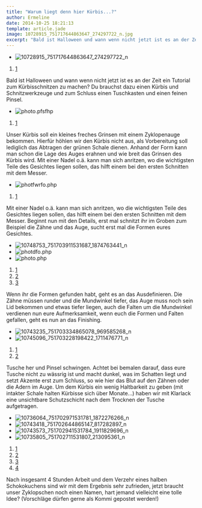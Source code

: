```yaml
---
title: "Warum liegt denn hier Kürbis...?"
author: Ermeline
date: 2014-10-25 18:21:13
template: article.jade
image: 10728915_751717644863647_274297722_n.jpg
excerpt: "Bald ist Halloween und wann wenn nicht jetzt ist es an der Zeit ein Tutorial zum Kürbisschnitzen zu machen?"
---
```


-   ![10728915\_751717644863647\_274297722\_n](10728915_751717644863647_274297722_n.jpg)

1.  [1](#)

Bald ist Halloween und wann wenn nicht jetzt ist es an der Zeit ein
Tutorial zum Kürbisschnitzen zu machen? Du brauchst dazu einen Kürbis
und Schnitzwerkzeuge und zum Schluss einen Tuschkasten und einen feinen
Pinsel.

-   ![photo.pfsfhp](http://flauschiversum.de/wp-content/uploads/2014/10/photo.pfsfhp.jpeg)

1.  [1](#)

Unser Kürbis soll ein kleines freches Grinsen mit einem Zyklopenauge
bekommen. Hierfür höhlen wir den Kürbis nicht aus, als Vorbereitung soll
lediglich das Abtragen der grünen Schale dienen. Anhand der Form kann
man schon die Lage des Auges erahnen und wie breit das Grinsen des
Kürbis wird. Mit einer Nadel o.ä. kann man sich anritzen, wo die
wichtigsten Teile des Gesichtes liegen sollen, das hilft einem bei den
ersten Schnitten mit dem Messer.

-   ![photfwrfo.php](http://flauschiversum.de/wp-content/uploads/2014/10/photfwrfo.php_.jpeg)

1.  [1](#)

Mit einer Nadel o.ä. kann man sich anritzen, wo die wichtigsten Teile
des Gesichtes liegen sollen, das hilft einem bei den ersten Schnitten
mit dem Messer. Beginnt nun mit den Details, erst mal schnitzt ihr im
Groben zum Beispiel die Zähne und das Auge, sucht erst mal die Formen
eures Gesichtes.

-   ![10748753\_751703911531687\_1874763441\_n](10748753_751703911531687_1874763441_n.jpg)
-   ![photdfo.php](http://flauschiversum.de/wp-content/uploads/2014/10/photdfo.php_.jpeg)
-   ![photo.php](http://flauschiversum.de/wp-content/uploads/2014/10/photo.php_.jpeg)

1.  [1](#)
2.  [2](#)
3.  [3](#)

Wenn ihr die Formen gefunden habt, geht es an das Ausdefinieren. Die
Zähne müssen runder und die Mundwinkel tiefer, das Auge muss noch sein
Lid bekommen und etwas tiefer liegen, auch die Falten um die Mundwinkel
verdienen nun eure Aufmerksamkeit, wenn euch die Formen und Falten
gefallen, geht es nun an das Finishing.  

-   ![10743235\_751703334865078\_969585268\_n](10743235_751703334865078_969585268_n.jpg)
-   ![10745096\_751703228198422\_1711476771\_n](10745096_751703228198422_1711476771_n.jpg)

1.  [1](#)
2.  [2](#)

Tusche her und Pinsel schwingen. Achtet bei bemalen darauf, dass eure
Tusche nicht zu wässrig ist und macht dunkel, was im Schatten liegt und
setzt Akzente erst zum Schluss, so wie hier das Blut auf den Zähnen oder
die Adern im Auge. Um dem Kürbis ein wenig Haltbarkeit zu geben (mit
intakter Schale halten Kürbisse sich über Monate...) haben wir mit
Klarlack eine unsichtbare Schutzschicht nach dem Trocknen der Tusche
aufgetragen.

-   ![10736064\_751702971531781\_1872276266\_n](10736064_751702971531781_1872276266_n.jpg)
-   ![10743418\_751702644865147\_817282897\_n](10743418_751702644865147_817282897_n.jpg)
-   ![10743573\_751702941531784\_1911829696\_n](10743573_751702941531784_1911829696_n.jpg)
-   ![10735805\_751702711531807\_213095361\_n](10735805_751702711531807_213095361_n.jpg)

1.  [1](#)
2.  [2](#)
3.  [3](#)
4.  [4](#)

Nach insgesamt 4 Stunden Arbeit und dem Verzehr eines halben
Schokokuchens sind wir mit dem Ergebnis sehr zufrieden, jetzt braucht
unser Zyklopschen noch einen Namen, hart jemand vielleicht eine tolle
Idee? (Vorschläge dürfen gerne als Kommi gepostet werden!)
